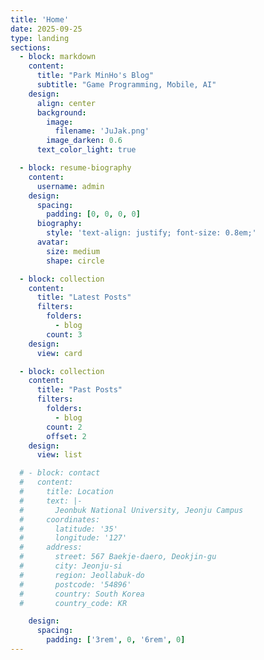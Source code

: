 ```yaml
---
title: 'Home'
date: 2025-09-25
type: landing
sections:
  - block: markdown
    content:
      title: "Park MinHo's Blog"
      subtitle: "Game Programming, Mobile, AI"
    design:
      align: center
      background:
        image:
          filename: 'JuJak.png'
        image_darken: 0.6
      text_color_light: true  

  - block: resume-biography
    content:
      username: admin
    design:
      spacing:
        padding: [0, 0, 0, 0]
      biography:
        style: 'text-align: justify; font-size: 0.8em;'
      avatar:
        size: medium  
        shape: circle 

  - block: collection
    content:
      title: "Latest Posts"
      filters:
        folders:
          - blog
        count: 3
    design:
      view: card 

  - block: collection
    content:
      title: "Past Posts"
      filters:
        folders:
          - blog
        count: 2 
        offset: 2
    design:
      view: list 

  # - block: contact
  #   content:
  #     title: Location
  #     text: |-
  #       Jeonbuk National University, Jeonju Campus
  #     coordinates:
  #       latitude: '35'
  #       longitude: '127'
  #     address:
  #       street: 567 Baekje-daero, Deokjin-gu
  #       city: Jeonju-si
  #       region: Jeollabuk-do
  #       postcode: '54896'
  #       country: South Korea
  #       country_code: KR

    design:
      spacing:
        padding: ['3rem', 0, '6rem', 0]
---
```

